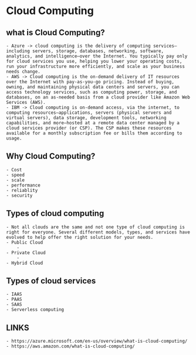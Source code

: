 # Cloud Computing

## what is Cloud Computing?
    - Azure -> cloud computing is the delivery of computing services—including servers, storage, databases, networking, software, analytics, and intelligence—over the Internet. You typically pay only for cloud services you use, helping you lower your operating costs, run your infrastructure more efficiently, and scale as your business needs change.
    - AWS -> Cloud computing is the on-demand delivery of IT resources over the Internet with pay-as-you-go pricing. Instead of buying, owning, and maintaining physical data centers and servers, you can access technology services, such as computing power, storage, and databases, on an as-needed basis from a cloud provider like Amazon Web Services (AWS).
    - IBM -> Cloud computing is on-demand access, via the internet, to computing resources—applications, servers (physical servers and virtual servers), data storage, development tools, networking capabilities, and more—hosted at a remote data center managed by a cloud services provider (or CSP). The CSP makes these resources available for a monthly subscription fee or bills them according to usage.

## Why Cloud Computing?
    - Cost 
    - speed
    - scale
    - performance
    - reliablity
    - security


## Types of cloud computing
    - Not all clouds are the same and not one type of cloud computing is right for everyone. Several different models, types, and services have evolved to help offer the right solution for your needs.
    - Public Cloud
        - 
    - Private Cloud
        -
    - Hybrid Cloud

## Types of cloud services
    - IAAS
    - PAAS
    - SAAS
    - Serverless computing


## LINKS
    - https://azure.microsoft.com/en-us/overview/what-is-cloud-computing/
    - https://aws.amazon.com/what-is-cloud-computing/